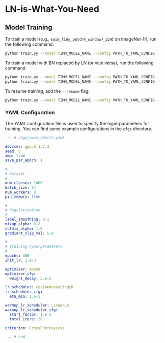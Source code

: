# LN-is-What-You-Need

## Model Training

To train a model (e.g., `swin_tiny_patch4_window7_224`) on ImageNet-1K, run the following command:
```bash
python train.py --model TIMM_MODEL_NAME --config PATH_TO_YAML_CONFIG
```

To train a model with BN replaced by LN (or vice versa), run the following command:
```bash
python train.py --model TIMM_MODEL_NAME --config PATH_TO_YAML_CONFIG --bn2ln
python train.py --model TIMM_MODEL_NAME --config PATH_TO_YAML_CONFIG --ln2bn
```

To resume training, add the `--resume` flag:
```bash
python train.py --model TIMM_MODEL_NAME --config PATH_TO_YAML_CONFIG --resume
```

### YAML Configuration

The YAML configuration file is used to specify the hyperparameters for training.
You can find some example configurations in the `cfgs` directory.

```YAML
--- # cfgs/swin_sbatch.yaml

devices: gpu:0,1,2,3
seed: 0
amp: true
save_per_epoch: 1

#
# Dataset
#
num_classes: 1000
batch_size: 64
num_workers: 8
pin_memory: true

#
# Regularization
#
label_smoothing: 0.1
mixup_alpha: 0.8
cutmix_alpha: 1.0
gradient_clip_val: 5.0

#
# Training hyperparameters
#
epochs: 300
init_lr: 1.e-3

optimizer: AdamW
optimizer_cfg:
  weight_decay: 5.e-2

lr_scheduler: CosineAnnealingLR
lr_scheduler_cfg:
  eta_min: 1.e-5

warmup_lr_scheduler: LinearLR
warmup_lr_scheduler_cfg:
  start_factor: 1.e-2
  total_iters: 20

criterion: CrossEntropyLoss

... # end
```